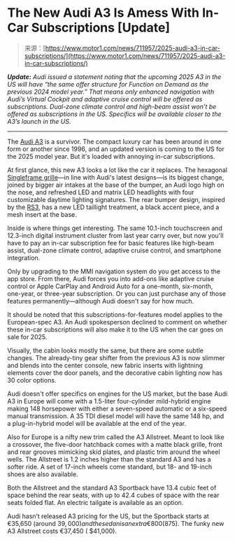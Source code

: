 <!--yml
category: 未分类
date: 2024-05-27 14:55:28
-->

# The New Audi A3 Is Amess With In-Car Subscriptions [Update]

> 来源：[https://www.motor1.com/news/711957/2025-audi-a3-in-car-subscriptions/](https://www.motor1.com/news/711957/2025-audi-a3-in-car-subscriptions/)

***Update:** Audi issued a statement noting that the upcoming 2025 A3 in the US will have “the same offer structure for Function on Demand as the previous 2024 model year.” That means only enhanced navigation with Audi’s Virtual Cockpit and adaptive cruise control will be offered as subscriptions. Dual-zone climate control and high-beam assist won’t be offered as subscriptions in the US. Specifics will be available closer to the A3’s launch in the US.*

* * *

The [Audi A3](https://www.motor1.com/audi/a3-sedan/) is a survivor. The compact luxury car has been around in one form or another since 1996, and an updated version is coming to the US for the 2025 model year. But it's loaded with annoying in-car subscriptions.

At first glance, this new A3 looks a lot like the car it replaces. The hexagonal [Singleframe grille](https://www.motor1.com/news/708892/audi-new-design-boss/)—in line with Audi's latest designs—is its biggest change, joined by bigger air intakes at the base of the bumper, an Audi logo high on the nose, and refreshed LED and matrix LED headlights with four customizable daytime lighting signatures. The rear bumper design, inspired by the [RS3](https://www.motor1.com/audi/rs3-sedan/), has a new LED taillight treatment, a black accent piece, and a mesh insert at the base.

Inside is where things get interesting. The same 10.1-inch touchscreen and 12.3-inch digital instrument cluster from last year carry over, but now you'll have to pay an in-car subscription fee for basic features like high-beam assist, dual-zone climate control, adaptive cruise control, and smartphone integration.

Only by upgrading to the MMI navigation system do you get access to the app store. From there, Audi forces you into add-ons like adaptive cruise control or Apple CarPlay and Android Auto for a one-month, six-month, one-year, or three-year subscription. Or you can just purchase any of those features permanently—although Audi doesn't say for how much.

It should be noted that this subscriptions-for-features model applies to the European-spec A3\. An Audi spokesperson declined to comment on whether these in-car subscriptions will also make it to the US when the car goes on sale for 2025.

Visually, the cabin looks mostly the same, but there are some subtle changes. The already-tiny gear shifter from the previous A3 is now slimmer and blends into the center console, new fabric inserts with lightning elements cover the door panels, and the decorative cabin lighting now has 30 color options.

Audi doesn't offer specifics on engines for the US market, but the base Audi A3 in Europe will come with a 1.5-liter four-cylinder mild-hybrid engine making 148 horsepower with either a seven-speed automatic or a six-speed manual transmission. A 35 TDI diesel model will have the same 148 hp, and a plug-in-hybrid model will be available at the end of the year.

Also for Europe is a nifty new trim called the A3 Allstreet. Meant to look like a crossover, the five-door hatchback comes with a matte black grille, front and rear grooves mimicking skid plates, and plastic trim around the wheel wells. The Allstreet is 1.2 inches higher than the standard A3 and has a softer ride. A set of 17-inch wheels come standard, but 18- and 19-inch shoes are also available.

Both the Allstreet and the standard A3 Sportback have 13.4 cubic feet of space behind the rear seats, with up to 42.4 cubes of space with the rear seats folded flat. An electric tailgate is available as an option.

Audi hasn’t released A3 pricing for the US, but the Sportback starts at €35,650 (around $39,000) and the sedan is an extra €800 ($875). The funky new A3 Allstreet costs €37,450 ( $41,000).